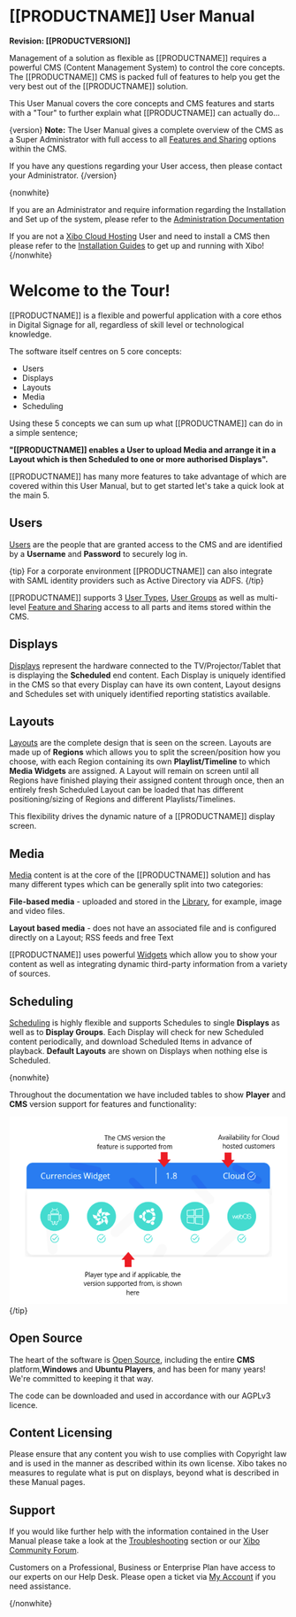 <!--toc=tour-->

# [[PRODUCTNAME]] User Manual

**Revision: [[PRODUCTVERSION]]**

Management of a solution as flexible as [[PRODUCTNAME]] requires a powerful CMS (Content Management System) to control the core concepts. The [[PRODUCTNAME]] CMS is packed full of features to help you get the very best out of the [[PRODUCTNAME]] solution.

This User Manual covers the core concepts and CMS features and starts with a "Tour" to further explain what [[PRODUCTNAME]] can actually do...

{version}
**Note:** The User Manual gives a complete overview of the CMS as a Super Administrator with full access to all [Features and Sharing](users_features_and_sharing.html) options within the CMS.

If you have any questions regarding your User access, then please contact your Administrator.
{/version}

{nonwhite}

If you are an Administrator and require information regarding the Installation and Set up of the system, please refer to the [Administration Documentation](/docs/setup)

If you are not a [Xibo Cloud Hosting](/hosting) User and need to install a CMS then please refer to the [Installation Guides](/docs/setup/cms-installation-guides) to get up and running with Xibo!
{/nonwhite}

# Welcome to the Tour!

[[PRODUCTNAME]] is a flexible and powerful application with a core ethos in Digital Signage for all, regardless of skill level or technological knowledge. 

The software itself centres on 5 core concepts:

- Users
- Displays
- Layouts
- Media
- Scheduling

Using these 5 concepts we can sum up what [[PRODUCTNAME]] can do in a simple sentence;

**"[[PRODUCTNAME]] enables a User to upload Media and arrange it in a Layout which is then Scheduled to one or more authorised Displays".**

[[PRODUCTNAME]] has many more features to take advantage of which are covered within this User Manual, but to get started let's take a quick look at the main 5.

## Users

[Users](users.html) are the people that are granted access to the CMS and are identified by a **Username** and **Password** to securely log in.

{tip}
For a corporate environment [[PRODUCTNAME]] can also integrate with SAML identity providers such as Active Directory via ADFS. 
{/tip}

[[PRODUCTNAME]] supports 3 [User Types](users_user_types.html), [User Groups](users_groups.html) as well as multi-level [Feature and Sharing](users_features_and_sharing.html) access to all parts and items stored within the CMS.

## Displays

[Displays](displays.html) represent the hardware connected to the TV/Projector/Tablet that is displaying the **Scheduled** end content. Each Display is uniquely identified in the CMS so that every Display can have its own content, Layout designs and Schedules set with uniquely identified reporting statistics available.

## Layouts

[Layouts](layouts.html) are the complete design that is seen on the screen. Layouts are made up of **Regions** which allows you to split the screen/position how you choose, with each Region containing its own **Playlist/Timeline** to which **Media Widgets** are assigned.  A Layout will remain on screen until all Regions have finished playing their assigned content through once, then an entirely fresh Scheduled Layout can be loaded that has different positioning/sizing of Regions and different Playlists/Timelines. 

This flexibility drives the dynamic nature of a [[PRODUCTNAME]] display screen.

## Media

[Media](media.html) content is at the core of the [[PRODUCTNAME]] solution and has many different types which can be generally split into two categories:

**File-based media** -  uploaded and stored in the [Library](media_library.html), for example, image and video files.

**Layout based media** - does not have an associated file and is configured directly on a Layout; RSS feeds and free Text

[[PRODUCTNAME]] uses powerful [Widgets](layouts_widgets.html) which allow you to show your content as well as integrating dynamic third-party information from a variety of sources.

## Scheduling

[Scheduling](scheduling.html) is highly flexible and supports Schedules to single **Displays** as well as to **Display Groups**. Each Display will check for new Scheduled content periodically, and download Scheduled Items in advance of playback. **Default Layouts** are shown on Displays when nothing else is Scheduled.

{nonwhite}

Throughout the documentation we have included tables to show **Player** and **CMS** version support for features and functionality:

![Feature Category Table](img/tour_feature_category_table.png)
{/tip}

## Open Source

The heart of the software is [Open Source](/open-source), including the entire **CMS** platform,**Windows** and **Ubuntu Players**, and has been for many years! We're committed to keeping it that way. 

The code can be downloaded and used in accordance with our AGPLv3 licence.

## Content Licensing

Please ensure that any content you wish to use complies with Copyright law and is used in the manner as described within its own license. Xibo takes no measures to regulate what is put on displays, beyond what is described in these Manual pages.

## Support

If you would like further help with the information contained in the User Manual please take a look at the [Troubleshooting](troubleshooting.html) section or our [Xibo Community Forum](https://community.xibo.org.uk/).

Customers on a Professional, Business or Enterprise Plan have access to our experts on our Help Desk. Please open a ticket via [My Account](https://xibosignage.com/my-account/tickets?open=true) if you need assistance.

{/nonwhite}

